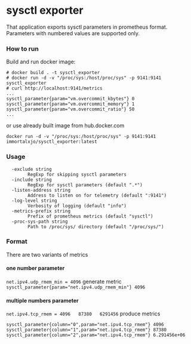 # sysctl exporter

That application exports sysctl parameters in prometheus format.
Parameters with numbered values are supported only.

### How to run

Build and run docker image:
```
# docker build . -t sysctl_exporter
# docker run -d -v "/proc/sys:/host/proc/sys" -p 9141:9141 sysctl_exporter
# curl http://localhost:9141/metrics 
...
sysctl_parameter{param="vm.overcommit_kbytes"} 0
sysctl_parameter{param="vm.overcommit_memory"} 1
sysctl_parameter{param="vm.overcommit_ratio"} 50
...
```
or use already built image from hub.docker.com 
```
docker run -d -v "/proc/sys:/host/proc/sys" -p 9141:9141 immortalxjo/sysctl_exporter:latest
```

### Usage
```
  -exclude string
    	RegExp for skipping sysctl parameters
  -include string
    	RegExp for sysctl parameters (default ".*")
  -listen-address string
    	Address to listen on for telemetry (default ":9141")
  -log-level string
    	Verbosity of logging (default "info")
  -metrics-prefix string
    	Prefix of prometheus metrics (default "sysctl")
  -proc-sys-path string
    	Path to /proc/sys/ directory (default "/proc/sys/")
```

### Format
There are two variants of metrics
#### one number parameter
`net.ipv4.udp_rmem_min = 4096`
generate metric
`sysctl_parameter{param="net.ipv4.udp_rmem_min"} 4096`
#### multiple numbers parameter
`net.ipv4.tcp_rmem = 4096	87380	6291456`
produce metrics
```
sysctl_parameter{column="0",param="net.ipv4.tcp_rmem"} 4096
sysctl_parameter{column="1",param="net.ipv4.tcp_rmem"} 87380
sysctl_parameter{column="2",param="net.ipv4.tcp_rmem"} 6.291456e+06
```
